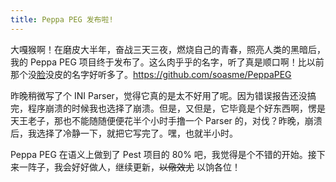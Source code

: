 ```yaml
---
title: Peppa PEG 发布啦!
---
```


大嘎猴啊！在磨皮大半年，奋战三天三夜，燃烧自己的青春，照亮人类的黑暗后，我的 Peppa PEG 项目终于发布了。这么肉乎乎的名字，听了真是顺口啊！比以前那个没[脸](https://www.soasme.com/2020/06/28/peg-i)没皮的名字好听多了。<https://github.com/soasme/PeppaPEG>

昨晚稍微写了个 INI Parser，觉得它真的是太不好用了呢。因为错误报告还没搞完，程序崩溃的时候我也选择了崩溃。但是，又但是，它毕竟是个好东西啊，愣是天王老子，那也不能随随便便花半个小时手撸一个 Parser 的，对伐？昨晚，崩溃后，我选择了冷静一下，就把它写完了。嘿，也就半小时。

Peppa PEG 在语义上做到了 Pest 项目的 80% 吧，我觉得是个不错的开始。接下来一阵子，我会好好做人，继续更新，~~以儆效尤~~ 以饷各位！
